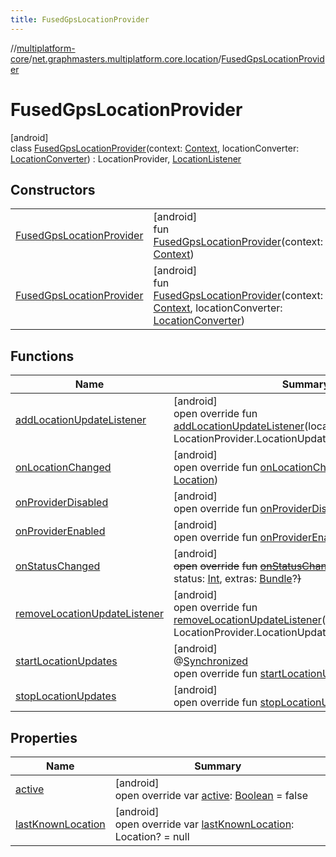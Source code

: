 ```yaml
---
title: FusedGpsLocationProvider
---
```

//[multiplatform-core](../../../index.html)/[net.graphmasters.multiplatform.core.location](../index.html)/[FusedGpsLocationProvider](index.html)



# FusedGpsLocationProvider



[android]\
class [FusedGpsLocationProvider](index.html)(context: [Context](https://developer.android.com/reference/kotlin/android/content/Context.html), locationConverter: [LocationConverter](../-location-converter/index.html)) : LocationProvider, [LocationListener](https://developer.android.com/reference/kotlin/android/location/LocationListener.html)



## Constructors


| | |
|---|---|
| [FusedGpsLocationProvider](-fused-gps-location-provider.html) | [android]<br>fun [FusedGpsLocationProvider](-fused-gps-location-provider.html)(context: [Context](https://developer.android.com/reference/kotlin/android/content/Context.html)) |
| [FusedGpsLocationProvider](-fused-gps-location-provider.html) | [android]<br>fun [FusedGpsLocationProvider](-fused-gps-location-provider.html)(context: [Context](https://developer.android.com/reference/kotlin/android/content/Context.html), locationConverter: [LocationConverter](../-location-converter/index.html)) |


## Functions


| Name | Summary |
|---|---|
| [addLocationUpdateListener](add-location-update-listener.html) | [android]<br>open override fun [addLocationUpdateListener](add-location-update-listener.html)(locationUpdateListener: LocationProvider.LocationUpdateListener) |
| [onLocationChanged](on-location-changed.html) | [android]<br>open override fun [onLocationChanged](on-location-changed.html)(location: [Location](https://developer.android.com/reference/kotlin/android/location/Location.html)) |
| [onProviderDisabled](on-provider-disabled.html) | [android]<br>open override fun [onProviderDisabled](on-provider-disabled.html)(provider: [String](https://kotlinlang.org/api/latest/jvm/stdlib/kotlin/-string/index.html)) |
| [onProviderEnabled](on-provider-enabled.html) | [android]<br>open override fun [onProviderEnabled](on-provider-enabled.html)(provider: [String](https://kotlinlang.org/api/latest/jvm/stdlib/kotlin/-string/index.html)) |
| [onStatusChanged](on-status-changed.html) | [android]<br>~~open~~ ~~override~~ ~~fun~~ [~~onStatusChanged~~](on-status-changed.html)~~(~~provider: [String](https://kotlinlang.org/api/latest/jvm/stdlib/kotlin/-string/index.html)?, status: [Int](https://kotlinlang.org/api/latest/jvm/stdlib/kotlin/-int/index.html), extras: [Bundle](https://developer.android.com/reference/kotlin/android/os/Bundle.html)?~~)~~ |
| [removeLocationUpdateListener](remove-location-update-listener.html) | [android]<br>open override fun [removeLocationUpdateListener](remove-location-update-listener.html)(locationUpdateListener: LocationProvider.LocationUpdateListener) |
| [startLocationUpdates](start-location-updates.html) | [android]<br>@[Synchronized](https://kotlinlang.org/api/latest/jvm/stdlib/kotlin.jvm/-synchronized/index.html)<br>open override fun [startLocationUpdates](start-location-updates.html)() |
| [stopLocationUpdates](stop-location-updates.html) | [android]<br>open override fun [stopLocationUpdates](stop-location-updates.html)() |


## Properties


| Name | Summary |
|---|---|
| [active](active.html) | [android]<br>open override var [active](active.html): [Boolean](https://kotlinlang.org/api/latest/jvm/stdlib/kotlin/-boolean/index.html) = false |
| [lastKnownLocation](last-known-location.html) | [android]<br>open override var [lastKnownLocation](last-known-location.html): Location? = null |

